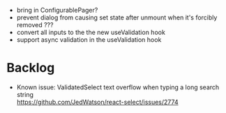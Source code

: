 -   bring in ConfigurablePager?
-   prevent dialog from causing set state after unmount when it's forcibly removed ???
-   convert all inputs to the the new useValidation hook
-   support async validation in the useValidation hook

# Backlog

-   Known issue: ValidatedSelect text overflow when typing a long search string  
    https://github.com/JedWatson/react-select/issues/2774
